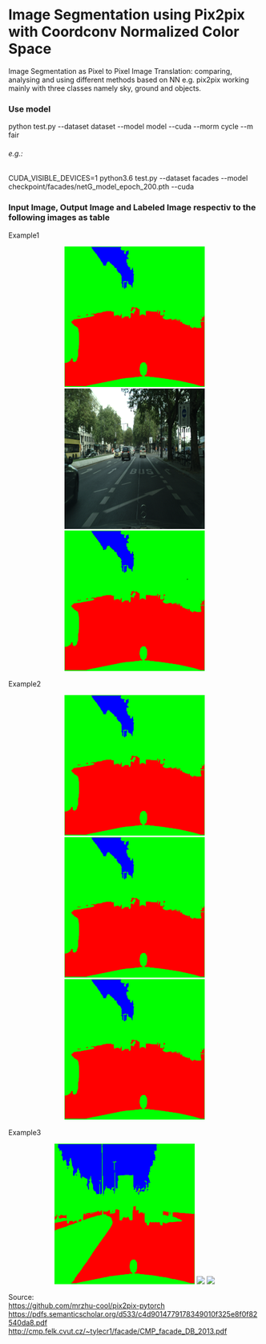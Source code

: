# Image Segmentation using Pix2pix with Coordconv Normalized Color Space <!-- Image Translation  with Conditional Adversarial Networks -->

Image Segmentation as Pixel to Pixel Image Translation: comparing, analysing and using different methods based on NN e.g. pix2pix working mainly with three classes namely sky, ground and objects.

### Use model
python test.py --dataset dataset --model model --cuda --morm cycle  --m fair
###### e.g.:
CUDA_VISIBLE_DEVICES=1 python3.6 test.py --dataset facades --model checkpoint/facades/netG_model_epoch_200.pth --cuda

### Input Image, Output Image and Labeled Image respectiv to the following images as table
Example1
<p align="center">
  <img src="https://github.com/ImageSeg/ImageTranslation/blob/master/result/cityscapes/berlin_000000_000019_leftImg8bit.png" width="280"/>
  <img src="https://github.com/ImageSeg/ImageTranslation/blob/master/result/cityscapes/o_berlin_000000_000019_leftImg8bit.png" width="280"/>
  <img src="https://github.com/ImageSeg/ImageTranslation/blob/master/result/cityscapes/t_berlin_000000_000019_leftImg8bit.png" width="280"/>
</p>
Example2
<p align="center">
  <img src="https://github.com/ImageSeg/ImageTranslation/blob/master/result/cityscapes/berlin_000000_000019_leftImg8bit.png" width="280"/>
  <img src="https://github.com/ImageSeg/ImageTranslation/blob/master/result/cityscapes/berlin_000000_000019_leftImg8bit.png" width="280"/>
  <img src="https://github.com/ImageSeg/ImageTranslation/blob/master/result/cityscapes/berlin_000000_000019_leftImg8bit.png" width="280"/>
</p>
Example3
<p align="center">
  <img src="https://github.com/ImageSeg/ImageTranslation/blob/master/result/cityscapes/munich_000028_000019_leftImg8bit.png" width="280"/>
  <img src="https://github.com/ImageSeg/ImageTranslation/blob/master/result/o_cityscapes/munich_000028_000019_leftImg8bit.png" width="280"/>
  <img src="https://github.com/ImageSeg/ImageTranslation/blob/master/result/t_cityscapes/munich_000028_000019_leftImg8bit.png" width="280"/>
</p>


Source: <br>
https://github.com/mrzhu-cool/pix2pix-pytorch <br>
https://pdfs.semanticscholar.org/d533/c4d9014779178349010f325e8f0f82540da8.pdf <br>
http://cmp.felk.cvut.cz/~tylecr1/facade/CMP_facade_DB_2013.pdf
